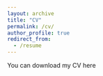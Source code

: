 ```yaml
---
layout: archive
title: "CV"
permalink: /cv/
author_profile: true
redirect_from:
  - /resume
---
```

You can download my CV here
